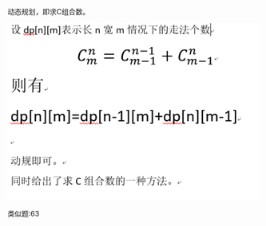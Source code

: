 动态规划，即求C组合数。

![image](https://github.com/limbo-china/leetcode/blob/master/62_Unique_Paths/solution.png)

类似题:63
